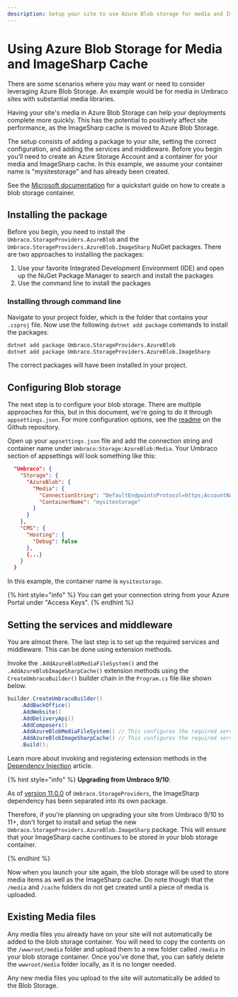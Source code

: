 ```yaml
---
description: Setup your site to use Azure Blob storage for media and ImageSharp cache
---
```


# Using Azure Blob Storage for Media and ImageSharp Cache

There are some scenarios where you may want or need to consider leveraging Azure Blob Storage. An example would be for media in Umbraco sites with substantial media libraries.

Having your site's media in Azure Blob Storage can help your deployments complete more quickly. This has the potential to positively affect site performance, as the ImageSharp cache is moved to Azure Blob Storage.

The setup consists of adding a package to your site, setting the correct configuration, and adding the services and middleware. Before you begin you’ll need to create an Azure Storage Account and a container for your media and ImageSharp cache. In this example, we assume your container name is "mysitestorage" and has already been created.

See the [Microsoft documentation](https://docs.microsoft.com/en-us/azure/storage/blobs/storage-quickstart-blobs-portal) for a quickstart guide on how to create a blob storage container.

## Installing the package

Before you begin, you need to install the `Umbraco.StorageProviders.AzureBlob` and the `Umbraco.StorageProviders.AzureBlob.ImageSharp` NuGet packages. There are two approaches to installing the packages:

1. Use your favorite Integrated Development Environment (IDE) and open up the NuGet Package Manager to search and install the packages
2. Use the command line to install the packages

### Installing through command line

Navigate to your project folder, which is the folder that contains your `.csproj` file. Now use the following `dotnet add package` commands to install the packages:

```cmd
dotnet add package Umbraco.StorageProviders.AzureBlob
dotnet add package Umbraco.StorageProviders.AzureBlob.ImageSharp
```

The correct packages will have been installed in your project.

## Configuring Blob storage

The next step is to configure your blob storage. There are multiple approaches for this, but in this document, we're going to do it through `appsettings.json`. For more configuration options, see the [readme](https://github.com/umbraco/Umbraco.StorageProviders#umbracostorageproviders) on the Github repository.

Open up your `appsettings.json` file and add the connection string and container name under `Umbraco:Storage:AzureBlob:Media`. Your Umbraco section of appsettings will look something like this:

```json
  "Umbraco": {
    "Storage": {
      "AzureBlob": {
        "Media": {
          "ConnectionString": "DefaultEndpointsProtocol=https;AccountName=<media account name>;AccountKey=<media account key>;EndpointSuffix=core.windows.net",
          "ContainerName": "mysitestorage"
        }
      }
    },
    "CMS": {
      "Hosting": {
        "Debug": false
      },
      {...}
    }
  }
```

In this example, the container name is `mysitestorage`.

{% hint style="info" %}
You can get your connection string from your Azure Portal under "Access Keys".
{% endhint %}

## Setting the services and middleware

You are almost there. The last step is to set up the required services and middleware. This can be done using extension methods.

Invoke the `.AddAzureBlobMediaFileSystem()` and the `.AddAzureBlobImageSharpCache()` extension methods using the `CreateUmbracoBuilder()` builder chain in the `Program.cs` file like shown below.

```csharp
builder.CreateUmbracoBuilder()
    .AddBackOffice()
    .AddWebsite()
    .AddDeliveryApi()
    .AddComposers()
    .AddAzureBlobMediaFileSystem() // This configures the required services for Media
    .AddAzureBlobImageSharpCache() // This configures the required services for the Image Sharp cache
    .Build();
```

Learn more about invoking and registering extension methods in the [Dependency Injection](../../reference/using-ioc.md) article.

{% hint style="info" %}
**Upgrading from Umbraco 9/10**:

As of [version 11.0.0](https://github.com/umbraco/Umbraco.StorageProviders/releases/tag/release-11.0.0) of `Umbraco.StorageProviders`, the ImageSharp dependency has been separated into its own package.

Therefore, if you're planning on upgrading your site from Umbraco 9/10 to 11+, don't forget to install and setup the new `Umbraco.StorageProviders.AzureBlob.ImageSharp` package. This will ensure that your ImageSharp cache continues to be stored in your blob storage container.

{% endhint %}

Now when you launch your site again, the blob storage will be used to store media items as well as the ImageSharp cache. Do note though that the `/media` and `/cache` folders do not get created until a piece of media is uploaded.

## Existing Media files

Any media files you already have on your site will not automatically be added to the blob storage container. You will need to copy the contents on the `/wwwroot/media` folder and upload them to a new folder called `/media` in your blob storage container. Once you've done that, you can safely delete the `wwwroot/media` folder locally, as it is no longer needed.

Any new media files you upload to the site will automatically be added to the Blob Storage.
